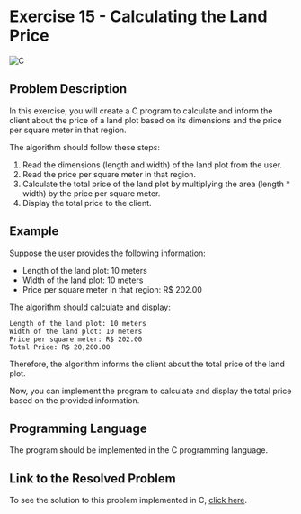 # Exercise 15 - Calculating the Land Price

![C](https://img.shields.io/badge/C-DA1F26?style=for-the-badge&logo=c&logoColor=white)

## Problem Description

In this exercise, you will create a C program to calculate and inform the client about the price of a land plot based on its dimensions and the price per square meter in that region.

The algorithm should follow these steps:

1. Read the dimensions (length and width) of the land plot from the user.
2. Read the price per square meter in that region.
3. Calculate the total price of the land plot by multiplying the area (length * width) by the price per square meter.
4. Display the total price to the client.

## Example

Suppose the user provides the following information:

- Length of the land plot: 10 meters
- Width of the land plot: 10 meters
- Price per square meter in that region: R$ 202.00

The algorithm should calculate and display:

```
Length of the land plot: 10 meters
Width of the land plot: 10 meters
Price per square meter: R$ 202.00
Total Price: R$ 20,200.00
```

Therefore, the algorithm informs the client about the total price of the land plot.

Now, you can implement the program to calculate and display the total price based on the provided information.

## Programming Language

The program should be implemented in the C programming language.

## Link to the Resolved Problem

To see the solution to this problem implemented in C, [click here](/2020_2/CAP/Cycle4/Exercises/E15/E15.c).